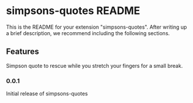 # simpsons-quotes README

This is the README for your extension "simpsons-quotes". After writing up a brief description, we recommend including the following sections.

## Features

Simpson quote to rescue while you stretch your fingers for a small break.

### 0.0.1

Initial release of simpsons-quotes

